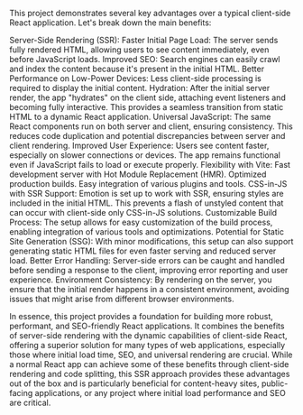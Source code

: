  This project demonstrates several key advantages over a typical client-side React application. Let's break down the main benefits:

Server-Side Rendering (SSR):
    Faster Initial Page Load: The server sends fully rendered HTML, allowing users to see content immediately, even before JavaScript loads.
    Improved SEO: Search engines can easily crawl and index the content because it's present in the initial HTML.
    Better Performance on Low-Power Devices: Less client-side processing is required to display the initial content.
Hydration:
    After the initial server render, the app "hydrates" on the client side, attaching event listeners and becoming fully interactive.
    This provides a seamless transition from static HTML to a dynamic React application.
Universal JavaScript:
    The same React components run on both server and client, ensuring consistency.
    This reduces code duplication and potential discrepancies between server and client rendering.
Improved User Experience:
    Users see content faster, especially on slower connections or devices.
    The app remains functional even if JavaScript fails to load or execute properly.
Flexibility with Vite:
    Fast development server with Hot Module Replacement (HMR).
    Optimized production builds.
    Easy integration of various plugins and tools.
CSS-in-JS with SSR Support:
    Emotion is set up to work with SSR, ensuring styles are included in the initial HTML.
    This prevents a flash of unstyled content that can occur with client-side only CSS-in-JS solutions.
Customizable Build Process:
    The setup allows for easy customization of the build process, enabling integration of various tools and optimizations.
Potential for Static Site Generation (SSG):
    With minor modifications, this setup can also support generating static HTML files for even faster serving and reduced server load.
Better Error Handling:
    Server-side errors can be caught and handled before sending a response to the client, improving error reporting and user experience.
Environment Consistency:
    By rendering on the server, you ensure that the initial render happens in a consistent environment, avoiding issues that might arise from different browser environments.

In essence, this project provides a foundation for building more robust, performant, and SEO-friendly React applications. It combines the benefits of server-side rendering with the dynamic capabilities of client-side React, offering a superior solution for many types of web applications, especially those where initial load time, SEO, and universal rendering are crucial. While a normal React app can achieve some of these benefits through client-side rendering and code splitting, this SSR approach provides these advantages out of the box and is particularly beneficial for content-heavy sites, public-facing applications, or any project where initial load performance and SEO are critical.
